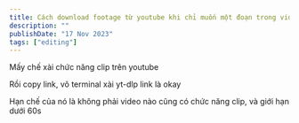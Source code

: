 ```yaml
---
title: Cách download footage từ youtube khi chỉ muốn một đoạn trong video
description: ""
publishDate: "17 Nov 2023"
tags: ["editing"]
---
```


Mấy chế xài chức năng clip trên youtube

Rồi copy link, vô terminal xài yt-dlp link là okay

Hạn chế của nó là không phải video nào cũng có chức năng clip, và giới hạn dưới 60s
